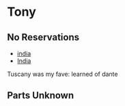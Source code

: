 # Tony
## No Reservations

- [india](https://play.max.com/video/watch/3505edb9-7067-4c2d-97b4-08750d8a1e81/ef1d0e0a-d65c-47b2-a888-6b005a63f023)
- [India](https://play.max.com/video/watch/8fb7b545-05c3-4ddc-9a2f-8703c696d859/4f2a74d6-309f-460e-9d51-c57f4de46d6c)

Tuscany was my fave: learned of dante 

## Parts Unknown
